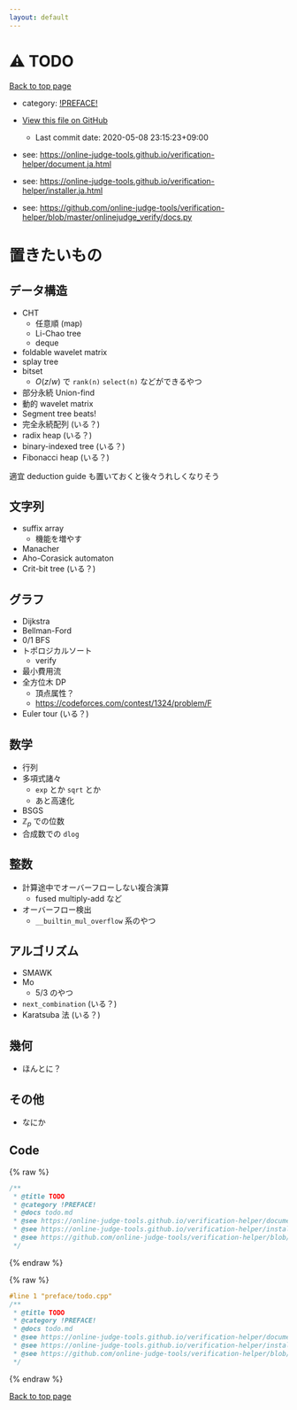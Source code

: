 ```yaml
---
layout: default
---
```


<!-- mathjax config similar to math.stackexchange -->
<script type="text/javascript" async
  src="https://cdnjs.cloudflare.com/ajax/libs/mathjax/2.7.5/MathJax.js?config=TeX-MML-AM_CHTML">
</script>
<script type="text/x-mathjax-config">
  MathJax.Hub.Config({
    TeX: { equationNumbers: { autoNumber: "AMS" }},
    tex2jax: {
      inlineMath: [ ['$','$'] ],
      processEscapes: true
    },
    "HTML-CSS": { matchFontHeight: false },
    displayAlign: "left",
    displayIndent: "2em"
  });
</script>

<script type="text/javascript" src="https://cdnjs.cloudflare.com/ajax/libs/jquery/3.4.1/jquery.min.js"></script>
<script src="https://cdn.jsdelivr.net/npm/jquery-balloon-js@1.1.2/jquery.balloon.min.js" integrity="sha256-ZEYs9VrgAeNuPvs15E39OsyOJaIkXEEt10fzxJ20+2I=" crossorigin="anonymous"></script>
<script type="text/javascript" src="../../assets/js/copy-button.js"></script>
<link rel="stylesheet" href="../../assets/css/copy-button.css" />


# :warning: TODO

<a href="../../index.html">Back to top page</a>

* category: <a href="../../index.html#dcaf23bbd71caccee83ae655fb01a59a">!PREFACE!</a>
* <a href="{{ site.github.repository_url }}/blob/master/preface/todo.cpp">View this file on GitHub</a>
    - Last commit date: 2020-05-08 23:15:23+09:00


* see: <a href="https://online-judge-tools.github.io/verification-helper/document.ja.html">https://online-judge-tools.github.io/verification-helper/document.ja.html</a>
* see: <a href="https://online-judge-tools.github.io/verification-helper/installer.ja.html">https://online-judge-tools.github.io/verification-helper/installer.ja.html</a>
* see: <a href="https://github.com/online-judge-tools/verification-helper/blob/master/onlinejudge_verify/docs.py">https://github.com/online-judge-tools/verification-helper/blob/master/onlinejudge_verify/docs.py</a>


# 置きたいもの

## データ構造
- CHT
  - 任意順 (map)
  - Li-Chao tree
  - deque
- foldable wavelet matrix
- splay tree
- bitset
  - $O(z/w)$ で `rank(n)` `select(n)` などができるやつ
- 部分永続 Union-find
- 動的 wavelet matrix
- Segment tree beats!
- 完全永続配列 (いる？)
- radix heap (いる？)
- binary-indexed tree (いる？)
- Fibonacci heap (いる？)

適宜 deduction guide も置いておくと後々うれしくなりそう

## 文字列
- suffix array
  - 機能を増やす
- Manacher
- Aho-Corasick automaton
- Crit-bit tree (いる？)

## グラフ
- Dijkstra
- Bellman-Ford
- 0/1 BFS
- トポロジカルソート
  - verify
- 最小費用流
- 全方位木 DP
  - 頂点属性？
  - https://codeforces.com/contest/1324/problem/F
- Euler tour (いる？)

## 数学
- 行列
- 多項式諸々
  - `exp` とか `sqrt` とか
  - あと高速化
- BSGS
- $\mathbb{Z}_p$ での位数
- 合成数での `dlog`

## 整数
- 計算途中でオーバーフローしない複合演算
  - fused multiply-add など
- オーバーフロー検出
  - `__builtin_mul_overflow` 系のやつ

## アルゴリズム
- SMAWK
- Mo
  - 5/3 のやつ
- `next_combination` (いる？)
- Karatsuba 法 (いる？)

## 幾何
- ほんとに？

## その他
- なにか

## Code

<a id="unbundled"></a>
{% raw %}
```cpp
/**
 * @title TODO
 * @category !PREFACE!
 * @docs todo.md
 * @see https://online-judge-tools.github.io/verification-helper/document.ja.html
 * @see https://online-judge-tools.github.io/verification-helper/installer.ja.html
 * @see https://github.com/online-judge-tools/verification-helper/blob/master/onlinejudge_verify/docs.py
 */

```
{% endraw %}

<a id="bundled"></a>
{% raw %}
```cpp
#line 1 "preface/todo.cpp"
/**
 * @title TODO
 * @category !PREFACE!
 * @docs todo.md
 * @see https://online-judge-tools.github.io/verification-helper/document.ja.html
 * @see https://online-judge-tools.github.io/verification-helper/installer.ja.html
 * @see https://github.com/online-judge-tools/verification-helper/blob/master/onlinejudge_verify/docs.py
 */

```
{% endraw %}

<a href="../../index.html">Back to top page</a>

